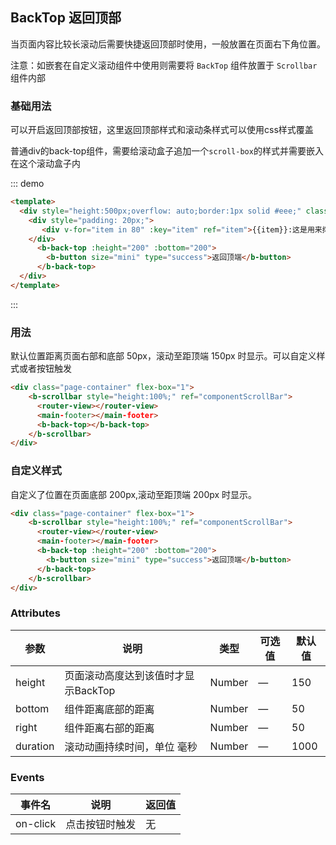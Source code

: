 ## BackTop 返回顶部

<template>
    <div style="position: absolute;top:20px;right:40px;width:200px;">
      <b-anchor>
        <b-anchor-link href="#yong-fa" title="用法"></b-anchor-link>
        <b-anchor-link href="#zi-ding-yi-yang-shi" title="自定义样式"></b-anchor-link>
        <b-anchor-link href="#attributes" title="Attributes"></b-anchor-link>
        <b-anchor-link href="#events" title="Events"></b-anchor-link>
      </b-anchor>
    </div>
</template>

当页面内容比较长滚动后需要快捷返回顶部时使用，一般放置在页面右下角位置。

注意：如嵌套在自定义滚动组件中使用则需要将 `BackTop` 组件放置于 `Scrollbar` 组件内部


### 基础用法

可以开启返回顶部按钮，这里返回顶部样式和滚动条样式可以使用css样式覆盖

普通div的back-top组件，需要给滚动盒子追加一个`scroll-box`的样式并需要嵌入在这个滚动盒子内

::: demo
```html
<template>
  <div style="height:500px;overflow: auto;border:1px solid #eee;" class="scroll-box">
    <div style="padding: 20px;">
       <div v-for="item in 80" :key="item" ref="item">{{item}}:这是用来撑开内容的行...</div>
    </div>
      <b-back-top :height="200" :bottom="200">
        <b-button size="mini" type="success">返回顶端</b-button>
      </b-back-top>
  </div>
</template>
```
:::

### 用法

默认位置距离页面右部和底部 50px，滚动至距顶端 150px 时显示。可以自定义样式或者按钮触发

```html
<div class="page-container" flex-box="1">
    <b-scrollbar style="height:100%;" ref="componentScrollBar">
      <router-view></router-view>
      <main-footer></main-footer>
      <b-back-top></b-back-top>
    </b-scrollbar>
</div>
```

### 自定义样式

自定义了位置在页面底部 200px,滚动至距顶端 200px 时显示。

```html
<div class="page-container" flex-box="1">
    <b-scrollbar style="height:100%;" ref="componentScrollBar">
      <router-view></router-view>
      <main-footer></main-footer>
      <b-back-top :height="200" :bottom="200">
        <b-button size="mini" type="success">返回顶端</b-button>
      </b-back-top>
    </b-scrollbar>
</div>
```

### Attributes
    
| 参数      | 说明    | 类型      | 可选值       | 默认值   |
|---------- |-------- |---------- |-------------  |-------- |
| height    | 页面滚动高度达到该值时才显示BackTop | Number    | — | 150   |
| bottom    | 组件距离底部的距离  | Number    | — | 50   |
| right    | 组件距离右部的距离  | Number    | — | 50   |
| duration    | 滚动动画持续时间，单位 毫秒  | Number    | — | 1000   |

### Events
    
| 事件名      | 说明    | 返回值      |
|---------- |-------- |---------- |
| on-click    | 点击按钮时触发 | 无    |

